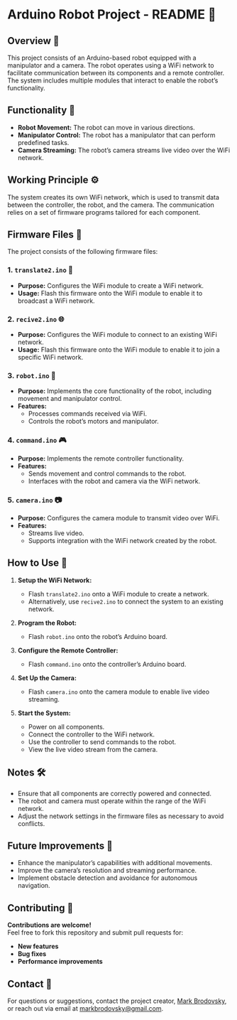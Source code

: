 # Arduino Robot Project - README 🚀

## Overview 📝
This project consists of an Arduino-based robot equipped with a manipulator and a camera. The robot operates using a WiFi network to facilitate communication between its components and a remote controller. The system includes multiple modules that interact to enable the robot’s functionality.

## Functionality 🎯
- **Robot Movement:** The robot can move in various directions.
- **Manipulator Control:** The robot has a manipulator that can perform predefined tasks.
- **Camera Streaming:** The robot’s camera streams live video over the WiFi network.

## Working Principle ⚙️
The system creates its own WiFi network, which is used to transmit data between the controller, the robot, and the camera. The communication relies on a set of firmware programs tailored for each component.

## Firmware Files 📂
The project consists of the following firmware files:

### 1. **`translate2.ino`** 📡
- **Purpose:** Configures the WiFi module to create a WiFi network.
- **Usage:** Flash this firmware onto the WiFi module to enable it to broadcast a WiFi network.

### 2. **`recive2.ino`** 🌐
- **Purpose:** Configures the WiFi module to connect to an existing WiFi network.
- **Usage:** Flash this firmware onto the WiFi module to enable it to join a specific WiFi network.

### 3. **`robot.ino`** 🤖
- **Purpose:** Implements the core functionality of the robot, including movement and manipulator control.
- **Features:**
  - Processes commands received via WiFi.
  - Controls the robot’s motors and manipulator.

### 4. **`command.ino`** 🎮
- **Purpose:** Implements the remote controller functionality.
- **Features:**
  - Sends movement and control commands to the robot.
  - Interfaces with the robot and camera via the WiFi network.

### 5. **`camera.ino`** 📷
- **Purpose:** Configures the camera module to transmit video over WiFi.
- **Features:**
  - Streams live video.
  - Supports integration with the WiFi network created by the robot.

## How to Use 🚀
1. **Setup the WiFi Network:**
   - Flash `translate2.ino` onto a WiFi module to create a network.
   - Alternatively, use `recive2.ino` to connect the system to an existing network.

2. **Program the Robot:**
   - Flash `robot.ino` onto the robot’s Arduino board.

3. **Configure the Remote Controller:**
   - Flash `command.ino` onto the controller’s Arduino board.

4. **Set Up the Camera:**
   - Flash `camera.ino` onto the camera module to enable live video streaming.

5. **Start the System:**
   - Power on all components.
   - Connect the controller to the WiFi network.
   - Use the controller to send commands to the robot.
   - View the live video stream from the camera.

## Notes 🛠️
- Ensure that all components are correctly powered and connected.
- The robot and camera must operate within the range of the WiFi network.
- Adjust the network settings in the firmware files as necessary to avoid conflicts.

## Future Improvements 🚀
- Enhance the manipulator’s capabilities with additional movements.
- Improve the camera’s resolution and streaming performance.
- Implement obstacle detection and avoidance for autonomous navigation.

## Contributing 🤝

**Contributions are welcome!**  
Feel free to fork this repository and submit pull requests for:  
- **New features**  
- **Bug fixes**  
- **Performance improvements**  

## Contact 📧
For questions or suggestions, contact the project creator, [Mark Brodovsky](https://github.com/MarkRBro69), or reach out via email at markbrodovsky@gmail.com.
